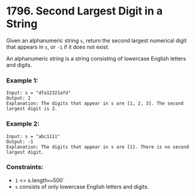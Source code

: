 # 1796. Second Largest Digit in a String

Given an alphanumeric string `s`, return the second largest numerical digit that appears in `s`, or `-1` if it does not exist.

An alphanumeric string is a string consisting of lowercase English letters and digits.

### Example 1:

```
Input: s = "dfa12321afd"
Output: 2
Explanation: The digits that appear in s are [1, 2, 3]. The second largest digit is 2.
```

### Example 2:

```
Input: s = "abc1111"
Output: -1
Explanation: The digits that appear in s are [1]. There is no second largest digit.
```

### Constraints:

- `1` <= s.length` <= `500`
- `s` consists of only lowercase English letters and digits.
